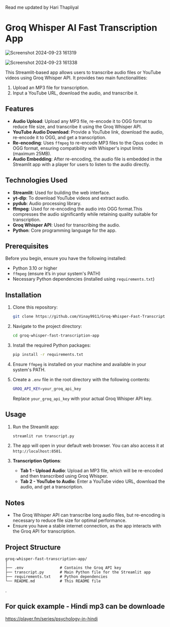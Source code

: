 
Read me updated by Hari Thapliyal

# Groq Whisper AI Fast Transcription App
![Screenshot 2024-09-23 161319](https://github.com/user-attachments/assets/2d8562ab-4302-4856-8900-042cdd677ae6)

![Screenshot 2024-09-23 161338](https://github.com/user-attachments/assets/7ac5a5e0-c3ec-4154-8e59-84eae60bf52a)





This Streamlit-based app allows users to transcribe audio files or YouTube videos using Groq Whisper API. It provides two main functionalities:
1. Upload an MP3 file for transcription.
2. Input a YouTube URL, download the audio, and transcribe it.

## Features

- **Audio Upload**: Upload any MP3 file, re-encode it to OGG format to reduce file size, and transcribe it using the Groq Whisper API.
- **YouTube Audio Download**: Provide a YouTube link, download the audio, re-encode it to OGG, and get a transcription.
- **Re-encoding**: Uses `ffmpeg` to re-encode MP3 files to the Opus codec in OGG format, ensuring compatibility with Whisper's input limits (maximum 25MB).
- **Audio Embedding**: After re-encoding, the audio file is embedded in the Streamlit app with a player for users to listen to the audio directly.

## Technologies Used

- **Streamlit**: Used for building the web interface.
- **yt-dlp**: To download YouTube videos and extract audio.
- **pydub**: Audio processing library.
- **ffmpeg**: Used for re-encoding the audio into OGG format.This compresses the audio significantly while retaining quality suitable for transcription.
- **Groq Whisper API**: Used for transcribing the audio.
- **Python**: Core programming language for the app.

## Prerequisites

Before you begin, ensure you have the following installed:

- Python 3.10 or higher
- `ffmpeg` (ensure it’s in your system's PATH)
- Necessary Python dependencies (installed using `requirements.txt`)

## Installation

1. Clone this repository:

   ```bash
   git clone https://github.com/Vinay9911/Groq-Whisper-Fast-Transcription-App.git
   ```

2. Navigate to the project directory:

   ```bash
   cd groq-whisper-fast-transcription-app
   ```

3. Install the required Python packages:

   ```bash
   pip install -r requirements.txt
   ```

4. Ensure `ffmpeg` is installed on your machine and available in your system's PATH.

5. Create a `.env` file in the root directory with the following contents:

   ```bash
   GROQ_API_KEY=your_groq_api_key
   ```

   Replace `your_groq_api_key` with your actual Groq Whisper API key.

## Usage

1. Run the Streamlit app:

   ```bash
   streamlit run transcript.py
   ```

2. The app will open in your default web browser. You can also access it at `http://localhost:8501`.

3. **Transcription Options**:
   - **Tab 1 - Upload Audio**: Upload an MP3 file, which will be re-encoded and then transcribed using Groq Whisper.
   - **Tab 2 - YouTube to Audio**: Enter a YouTube video URL, download the audio, and get a transcription.



## Notes

- The Groq Whisper API can transcribe long audio files, but re-encoding is necessary to reduce file size for optimal performance.
- Ensure you have a stable internet connection, as the app interacts with the Groq API for transcription.

## Project Structure

```
groq-whisper-fast-transcription-app/
│
├── .env                # Contains the Groq API key
├── transcript.py       # Main Python file for the Streamlit app
├── requirements.txt    # Python dependencies
└── README.md           # This README file
```
.

## For quick example - Hindi mp3 can be downloade
https://player.fm/series/psychology-in-hindi
